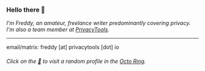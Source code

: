 ### Hello there 👋

*I'm Freddy, an amateur, freelance writer predominantly covering privacy. I'm also a team member at [PrivacyTools](https://privacytools.io/about/).*

---

email/matrix: freddy [at] privacytools [dot] io


###### Click on the [🐙](https://octo-ring.com/p/splitbrain/random) to visit a random profile in the [Octo Ring](https://octo-ring.com/).



